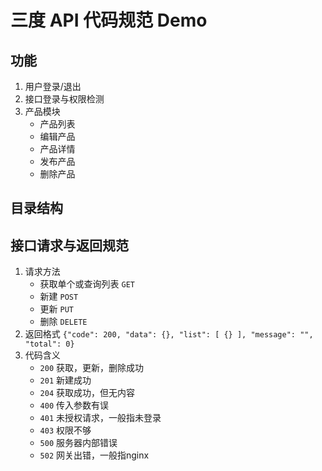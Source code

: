 # 三度 API 代码规范 Demo

## 功能
1. 用户登录/退出
2. 接口登录与权限检测
3. 产品模块
    - 产品列表
    - 编辑产品
    - 产品详情
    - 发布产品
    - 删除产品
    

## 目录结构

## 接口请求与返回规范
1. 请求方法
   - 获取单个或查询列表 `GET`
   - 新建 `POST`
   - 更新 `PUT`
   - 删除 `DELETE`
2. 返回格式 `{"code": 200, "data": {}, "list": [ {} ], "message": "", "total": 0}`
3. 代码含义
   - `200` 获取，更新，删除成功
   - `201` 新建成功
   - `204` 获取成功，但无内容
   - `400` 传入参数有误
   - `401` 未授权请求，一般指未登录
   - `403` 权限不够
   - `500` 服务器内部错误
   - `502` 网关出错，一般指nginx